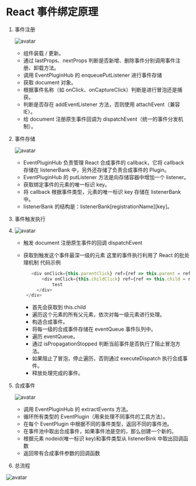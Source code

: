 # React 事件绑定原理

1. 事件注册
   
   ![avatar](../assets/react-event1.png)

   - 组件装载 / 更新。
   - 通过 lastProps、nextProps 判断是否新增、删除事件分别调用事件注册、卸载方法。
   - 调用 EventPluginHub 的 enqueuePutListener 进行事件存储
   - 获取 document 对象。
   - 根据事件名称（如 onClick、onCaptureClick）判断是进行冒泡还是捕获。
   - 判断是否存在 addEventListener 方法，否则使用 attachEvent（兼容 IE）。
   - 给 document 注册原生事件回调为 dispatchEvent（统一的事件分发机制）。

2. 事件存储
   
   ![avatar](../assets/react-event2.png)

   - EventPluginHub 负责管理 React 合成事件的 callback，它将 callback 存储在 listenerBank 中，另外还存储了负责合成事件的 Plugin。
   - EventPluginHub 的 putListener 方法是向存储容器中增加一个 listener。
   - 获取绑定事件的元素的唯一标识 key。
   - 将 callback 根据事件类型，元素的唯一标识 key 存储在 listenerBank 中。
   - listenerBank 的结构是：listenerBank[registrationName][key]。

3. 事件触发执行
4. 
   ![avatar](../assets/react-event3.png)

   - 触发 document 注册原生事件的回调 dispatchEvent
   - 获取到触发这个事件最深一级的元素
     这里的事件执行利用了 React 的批处理机制
     代码示例

     ```JavaScript
        <div onClick={this.parentClick} ref={ref => this.parent = ref}>
            <div onClick={this.childClick} ref={ref => this.child = ref}>
                test
          </div>
      </div>
     ```

     - 首先会获取到 this.child
     - 遍历这个元素的所有父元素，依次对每一级元素进行处理。
     - 构造合成事件。
     - 将每一级的合成事件存储在 eventQueue 事件队列中。
     - 遍历 eventQueue。
     - 通过 isPropagationStopped 判断当前事件是否执行了阻止冒泡方法。
     - 如果阻止了冒泡，停止遍历，否则通过 executeDispatch 执行合成事件。
     - 释放处理完成的事件。

5. 合成事件
   
   ![avatar](../assets/react-event4.png)

   - 调用 EventPluginHub 的 extractEvents 方法。
   - 循环所有类型的 EventPlugin（用来处理不同事件的工具方法）。
   - 在每个 EventPlugin 中根据不同的事件类型，返回不同的事件池。
   - 在事件池中取出合成事件，如果事件池是空的，那么创建一个新的。
   - 根据元素 nodeid(唯一标识 key)和事件类型从 listenerBink 中取出回调函数
   - 返回带有合成事件参数的回调函数

6. 总流程
   
  ![avatar](../assets/react-event5.png)
  
